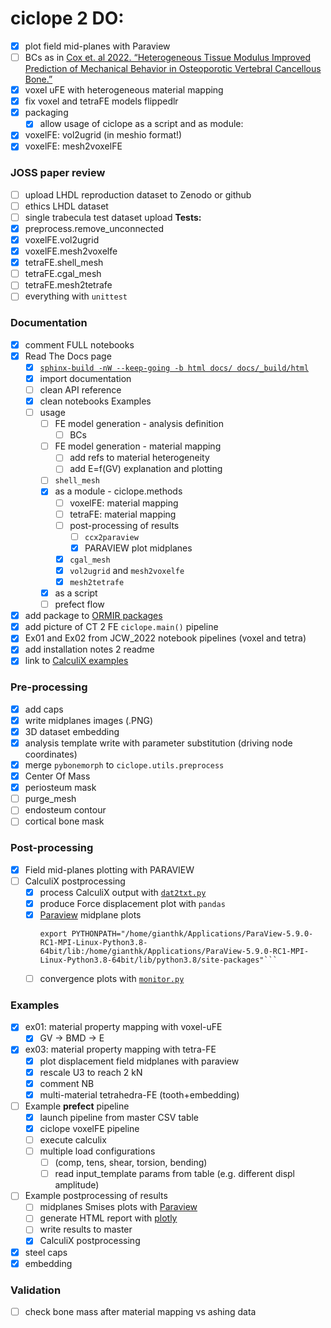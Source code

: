 # ciclope 2 DO:
- [X] plot field mid-planes with Paraview
- [ ] BCs as in [Cox et. al 2022. “Heterogeneous Tissue Modulus Improved Prediction of Mechanical Behavior in Osteoporotic Vertebral Cancellous Bone.”](https://www.biorxiv.org/content/10.1101/2021.11.30.470675v2)
- [X] voxel uFE with heterogeneous material mapping
- [X] fix voxel and tetraFE models flippedlr
- [X] packaging
  - [X] allow usage of ciclope as a script and as module:
- [X] voxelFE: vol2ugrid (in meshio format!)
- [X] voxelFE: mesh2voxelFE

### JOSS paper review
- [ ] upload LHDL reproduction dataset to Zenodo or github
- [ ] ethics LHDL dataset
- [ ] single trabecula test dataset upload
**Tests:**
- [X] preprocess.remove_unconnected
- [X] voxelFE.vol2ugrid
- [X] voxelFE.mesh2voxelfe
- [X] tetraFE.shell_mesh
- [ ] tetraFE.cgal_mesh
- [ ] tetraFE.mesh2tetrafe
- [ ] everything with `unittest`

### Documentation
- [X] comment FULL notebooks
- [X] Read The Docs page
  - [X] [`sphinx-build -nW --keep-going -b html docs/ docs/_build/html`](https://www.sphinx-doc.org/en/master/man/sphinx-build.html)
  - [X] import documentation
  - [ ] clean API reference
  - [X] clean notebooks Examples
  - [ ] usage
    - [ ] FE model generation - analysis definition
      - [ ] BCs
    - [ ] FE model generation - material mapping
      - [ ] add refs to material heterogeneity
      - [ ] add E=f(GV) explanation and plotting
    - [ ] `shell_mesh`
    - [X] as a module - ciclope.methods
      - [ ] voxelFE: material mapping
      - [ ] tetraFE: material mapping
      - [ ] post-processing of results
        - [ ] `ccx2paraview`
        - [X] PARAVIEW plot midplanes 
      - [X] `cgal_mesh`
      - [X] `vol2ugrid` and `mesh2voxelfe`
      - [X] `mesh2tetrafe`
    - [X] as a script
    - [ ] prefect flow 
- [X] add package to [ORMIR packages](https://ormircommunity.github.io/packages.html)
- [X] add picture of CT 2 FE `ciclope.main()` pipeline
- [X] Ex01 and Ex02 from JCW_2022 notebook pipelines (voxel and tetra)
- [X] add installation notes 2 readme
- [X] link to [CalculiX examples](https://github.com/calculix/examples/tree/master/materials)

### Pre-processing
- [x] add caps
- [X] write midplanes images (.PNG)
- [X] 3D dataset embedding
- [X] analysis template write with parameter substitution (driving node coordinates)
- [X] merge `pybonemorph` to `ciclope.utils.preprocess`
- [X] Center Of Mass
- [X] periosteum mask
- [ ] purge_mesh
- [ ] endosteum contour
- [ ] cortical bone mask

### Post-processing
- [X] Field mid-planes plotting with PARAVIEW
- [ ] CalculiX postprocessing
  - [X] process CalculiX output with [`dat2txt.py`](https://github.com/mkraska/CalculiX-Examples/tree/master/Scripts)
  - [X] produce Force displacement plot with `pandas`
  - [X] [Paraview](https://www.paraview.org/Wiki/ParaView/Python/Screenshot) midplane plots
    ```shell
    export PYTHONPATH="/home/gianthk/Applications/ParaView-5.9.0-RC1-MPI-Linux-Python3.8-64bit/lib:/home/gianthk/Applications/ParaView-5.9.0-RC1-MPI-Linux-Python3.8-64bit/lib/python3.8/site-packages"```
  - [ ] convergence plots with [`monitor.py`](https://github.com/mkraska/CalculiX-Examples/tree/master/Scripts)

### Examples
- [x] ex01: material property mapping with voxel-uFE
  - [x] GV -> BMD -> E
- [X] ex03: material property mapping with tetra-FE
  - [X] plot displacement field midplanes with paraview
  - [X] rescale U3 to reach 2 kN
  - [X] comment NB
  - [X] multi-material tetrahedra-FE (tooth+embedding)
- [ ] Example **prefect** pipeline
  - [X] launch pipeline from master CSV table
  - [X] ciclope voxelFE pipeline
  - [ ] execute calculix
  - [ ] multiple load configurations
    - [ ] (comp, tens, shear, torsion, bending)
    - [ ] read input_template params from table (e.g. different displ amplitude)
- [ ] Example postprocessing of results
  - [ ] midplanes Smises plots with [Paraview](https://www.paraview.org/Wiki/ParaView/Python/Screenshot)
  - [ ] generate HTML report with [plotly](https://plotly.com/python/v3/html-reports/)
  - [ ] write results to master
  - [X] CalculiX postprocessing
- [X] steel caps
- [X] embedding

### Validation
- [ ] check bone mass after material mapping vs ashing data
